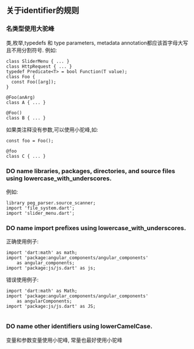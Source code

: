 ## 关于identifier的规则
### 名类型使用大驼峰

类,枚举,typedefs 和 type parameters, metadata annotation都应该首字母大写且不用分割符号.
例如:
````
class SliderMenu { ... }
class HttpRequest { ... }
typedef Predicate<T> = bool Function(T value);
class Foo {
  const Foo([arg]);
}

@Foo(anArg)
class A { ... }

@Foo()
class B { ... }

````

如果类注释没有参数,可以使用小驼峰,如:
````
const foo = Foo();

@foo
class C { ... }

````

### DO name libraries, packages, directories, and source files using lowercase_with_underscores.

例如:
````
library peg_parser.source_scanner;
import 'file_system.dart';
import 'slider_menu.dart';

````

### DO name import prefixes using lowercase_with_underscores.
正确使用例子:
````
import 'dart:math' as math;
import 'package:angular_components/angular_components'
    as angular_components;
import 'package:js/js.dart' as js;

````
错误使用例子:
````
import 'dart:math' as Math;
import 'package:angular_components/angular_components'
    as angularComponents;
import 'package:js/js.dart' as JS;


````

### DO name other identifiers using lowerCamelCase.
变量和参数变量使用小驼峰, 常量也最好使用小驼峰




